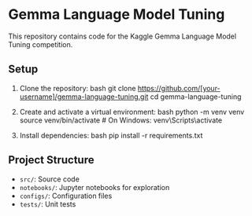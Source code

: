 # Gemma Language Model Tuning

This repository contains code for the Kaggle Gemma Language Model Tuning competition.

## Setup

1. Clone the repository:
bash
git clone https://github.com/[your-username]/gemma-language-tuning.git
cd gemma-language-tuning

2. Create and activate a virtual environment:
bash
python -m venv venv
source venv/bin/activate # On Windows: venv\Scripts\activate

3. Install dependencies:
bash
pip install -r requirements.txt

## Project Structure
- `src/`: Source code
- `notebooks/`: Jupyter notebooks for exploration
- `configs/`: Configuration files
- `tests/`: Unit tests